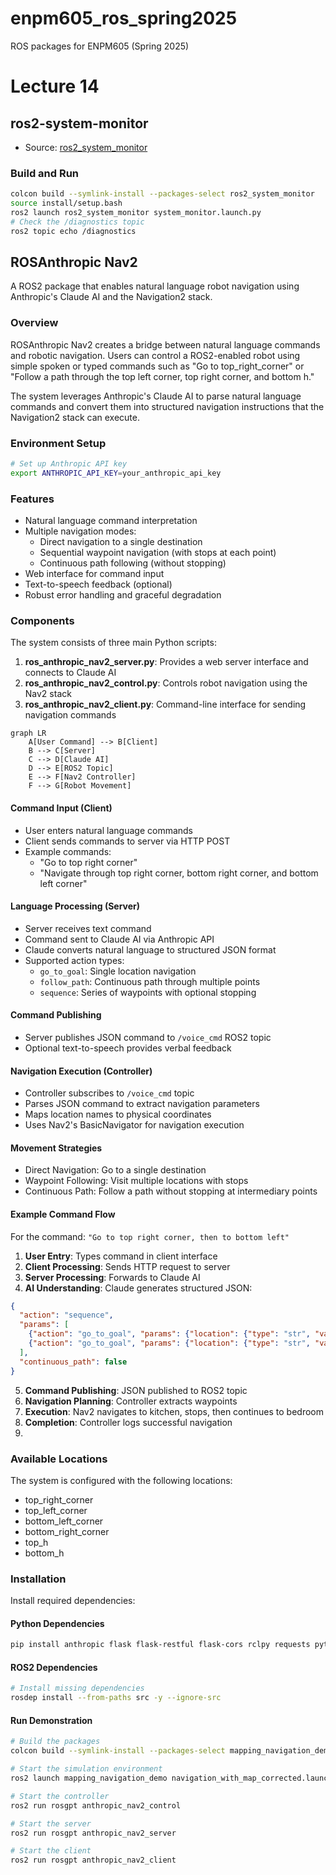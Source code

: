 # enpm605_ros_spring2025
ROS packages for ENPM605 (Spring 2025)

# Lecture 14

## ros2-system-monitor

- Source: [ros2_system_monitor](https://github.com/AgoraRobotics/ros2-system-monitor)
### Build and Run

```bash 
colcon build --symlink-install --packages-select ros2_system_monitor
source install/setup.bash
ros2 launch ros2_system_monitor system_monitor.launch.py
# Check the /diagnostics topic
ros2 topic echo /diagnostics
```

## ROSAnthropic Nav2

A ROS2 package that enables natural language robot navigation using Anthropic's Claude AI and the Navigation2 stack.

### Overview

ROSAnthropic Nav2 creates a bridge between natural language commands and robotic navigation. Users can control a ROS2-enabled robot using simple spoken or typed commands such as "Go to top_right_corner" or "Follow a path through the top left corner, top right corner, and bottom h."

The system leverages Anthropic's Claude AI to parse natural language commands and convert them into structured navigation instructions that the Navigation2 stack can execute.

### Environment Setup

```bash 
# Set up Anthropic API key
export ANTHROPIC_API_KEY=your_anthropic_api_key
```
### Features

- Natural language command interpretation
- Multiple navigation modes:
  - Direct navigation to a single destination
  - Sequential waypoint navigation (with stops at each point)
  - Continuous path following (without stopping)
- Web interface for command input
- Text-to-speech feedback (optional)
- Robust error handling and graceful degradation


### Components

The system consists of three main Python scripts:

1. **ros_anthropic_nav2_server.py**: Provides a web server interface and connects to Claude AI
2. **ros_anthropic_nav2_control.py**: Controls robot navigation using the Nav2 stack
3. **ros_anthropic_nav2_client.py**: Command-line interface for sending navigation commands

```mermaid
graph LR
    A[User Command] --> B[Client]
    B --> C[Server]
    C --> D[Claude AI]
    D --> E[ROS2 Topic]
    E --> F[Nav2 Controller]
    F --> G[Robot Movement]
```
#### Command Input (Client)
- User enters natural language commands
- Client sends commands to server via HTTP POST
- Example commands:
  - "Go to top right corner"
  - "Navigate through top right corner, bottom right corner, and bottom left corner"

#### Language Processing (Server)

- Server receives text command
- Command sent to Claude AI via Anthropic API
- Claude converts natural language to structured JSON format
- Supported action types:
  - `go_to_goal`: Single location navigation
  - `follow_path`: Continuous path through multiple points
  - `sequence`: Series of waypoints with optional stopping

#### Command Publishing

- Server publishes JSON command to `/voice_cmd` ROS2 topic
- Optional text-to-speech provides verbal feedback

#### Navigation Execution (Controller)

- Controller subscribes to `/voice_cmd` topic
- Parses JSON command to extract navigation parameters
- Maps location names to physical coordinates
- Uses Nav2's BasicNavigator for navigation execution

####  Movement Strategies

- Direct Navigation: Go to a single destination
- Waypoint Following: Visit multiple locations with stops
- Continuous Path: Follow a path without stopping at intermediary points

#### Example Command Flow

For the command: `"Go to top right corner, then to bottom left"`

1. **User Entry**: Types command in client interface
2. **Client Processing**: Sends HTTP request to server
3. **Server Processing**: Forwards to Claude AI
4. **AI Understanding**: Claude generates structured JSON:
```json
{
  "action": "sequence", 
  "params": [
    {"action": "go_to_goal", "params": {"location": {"type": "str", "value": "top_right_corner"}}},
    {"action": "go_to_goal", "params": {"location": {"type": "str", "value": "bottom_left_corner"}}}
  ],
  "continuous_path": false
}
```
5. **Command Publishing**: JSON published to ROS2 topic
6. **Navigation Planning**: Controller extracts waypoints
7. **Execution**: Nav2 navigates to kitchen, stops, then continues to bedroom
8. **Completion**: Controller logs successful navigation
9. 
### Available Locations

The system is configured with the following locations:
- top_right_corner
- top_left_corner
- bottom_left_corner
- bottom_right_corner
- top_h
- bottom_h

### Installation

Install required dependencies:

#### Python Dependencies

```bash
pip install anthropic flask flask-restful flask-cors rclpy requests pyttsx3 transforms3d
```

#### ROS2 Dependencies

```bash
# Install missing dependencies
rosdep install --from-paths src -y --ignore-src

```

#### Run Demonstration
```bash
# Build the packages
colcon build --symlink-install --packages-select mapping_navigation_demo rosgpt

# Start the simulation environment
ros2 launch mapping_navigation_demo navigation_with_map_corrected.launch.py

# Start the controller
ros2 run rosgpt anthropic_nav2_control

# Start the server
ros2 run rosgpt anthropic_nav2_server

# Start the client
ros2 run rosgpt anthropic_nav2_client

```